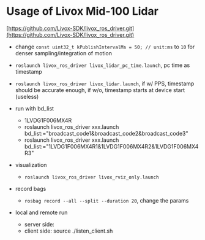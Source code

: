 # Usage of Livox Mid-100 Lidar

[https://github.com/Livox-SDK/livox_ros_driver.git](https://github.com/Livox-SDK/livox_ros_driver.git)

* change `const uint32_t kPublishIntervalMs = 50; // unit:ms` to `10` for denser sampling/integration of motion

* `roslaunch livox_ros_driver livox_lidar_pc_time.launch`, pc time as timestamp
* `roslaunch livox_ros_driver livox_lidar.launch`, if w/ PPS, timestamp should be accurate enough, if w/o, timestamp starts at device start (useless)

* run with bd_list
    - 1LVDG1F006MX4R
    - roslaunch livox_ros_driver xxx.launch bd_list:="broadcast_code1&broadcast_code2&broadcast_code3"
    - roslaunch livox_ros_driver xxx.launch bd_list:="1LVDG1F006MX4R1&1LVDG1F006MX4R2&1LVDG1F006MX4R3"

* visualization
    - `roslaunch livox_ros_driver livox_rviz_only.launch`

* record bags
    - `rosbag record --all --split --duration 20`, change the params

* local and remote run
    - server side:
    - client side: source ./listen_client.sh
